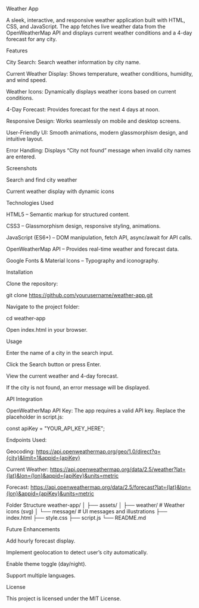Weather App

A sleek, interactive, and responsive weather application built with HTML, CSS, and JavaScript. The app fetches live weather data from the OpenWeatherMap API and displays current weather conditions and a 4-day forecast for any city.

Features

City Search: Search weather information by city name.

Current Weather Display: Shows temperature, weather conditions, humidity, and wind speed.

Weather Icons: Dynamically displays weather icons based on current conditions.

4-Day Forecast: Provides forecast for the next 4 days at noon.

Responsive Design: Works seamlessly on mobile and desktop screens.

User-Friendly UI: Smooth animations, modern glassmorphism design, and intuitive layout.

Error Handling: Displays “City not found” message when invalid city names are entered.

Screenshots


Search and find city weather


Current weather display with dynamic icons

Technologies Used

HTML5 – Semantic markup for structured content.

CSS3 – Glassmorphism design, responsive styling, animations.

JavaScript (ES6+) – DOM manipulation, fetch API, async/await for API calls.

OpenWeatherMap API – Provides real-time weather and forecast data.

Google Fonts & Material Icons – Typography and iconography.

Installation

Clone the repository:

git clone https://github.com/yourusername/weather-app.git


Navigate to the project folder:

cd weather-app


Open index.html in your browser.

Usage

Enter the name of a city in the search input.

Click the Search button or press Enter.

View the current weather and 4-day forecast.

If the city is not found, an error message will be displayed.

API Integration

OpenWeatherMap API Key: The app requires a valid API key. Replace the placeholder in script.js:

const apiKey = "YOUR_API_KEY_HERE";


Endpoints Used:

Geocoding: https://api.openweathermap.org/geo/1.0/direct?q={city}&limit=1&appid={apiKey}

Current Weather: https://api.openweathermap.org/data/2.5/weather?lat={lat}&lon={lon}&appid={apiKey}&units=metric

Forecast: https://api.openweathermap.org/data/2.5/forecast?lat={lat}&lon={lon}&appid={apiKey}&units=metric

Folder Structure
weather-app/
│
├── assets/
│   ├── weather/          # Weather icons (svg)
│   └── message/          # UI messages and illustrations
├── index.html
├── style.css
├── script.js
└── README.md

Future Enhancements

Add hourly forecast display.

Implement geolocation to detect user’s city automatically.

Enable theme toggle (day/night).

Support multiple languages.

License

This project is licensed under the MIT License.
